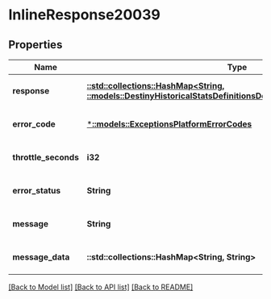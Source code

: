 # InlineResponse20039

## Properties
Name | Type | Description | Notes
------------ | ------------- | ------------- | -------------
**response** | [**::std::collections::HashMap<String, ::models::DestinyHistoricalStatsDefinitionsDestinyHistoricalStatsDefinition>**](Destiny.HistoricalStats.Definitions.DestinyHistoricalStatsDefinition.md) |  | [optional] [default to null]
**error_code** | [***::models::ExceptionsPlatformErrorCodes**](Exceptions.PlatformErrorCodes.md) |  | [optional] [default to null]
**throttle_seconds** | **i32** |  | [optional] [default to null]
**error_status** | **String** |  | [optional] [default to null]
**message** | **String** |  | [optional] [default to null]
**message_data** | **::std::collections::HashMap<String, String>** |  | [optional] [default to null]

[[Back to Model list]](../README.md#documentation-for-models) [[Back to API list]](../README.md#documentation-for-api-endpoints) [[Back to README]](../README.md)


